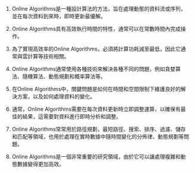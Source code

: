 

1. Online Algorithms是一種設計算法的方法，旨在處理動態的資料流或序列，並在每次資料到來時，即時更新最優解。

2. Online Algorithms具有高效執行時間的特性，通常可以在常數時間內完成操作。

3. 為了實現高效率的Online Algorithms，必須將計算功耗減至最低，因此它通常與雲計算等技術相關。

4. Online Algorithms通常使用各種技術來解決各種不同的問題，例如貪婪算法、隨機算法、動態規劃和概率算法等。

5. 在Online Algorithms中，關鍵問題是如何在時間和空間限制下維護良好的解決方案，以及如何處理資料的變化。

6. 通常，Online Algorithms需要在每次資料更新時立即調整運算，以確保有最佳的結果，這需要對資料進行即時分析和調整。

7. Online Algorithms常常用於路徑規劃，最短路徑、搜索、排序、過濾、儲存和匹配等領域，也用於處理在實時數據中隨時間變化的分佈律、動態規劃等問題。

8. Online Algorithms是一個非常重要的研究領域，由於它可以讓處理複雜和動態數據變得更加高效。